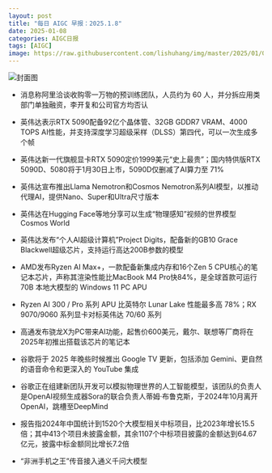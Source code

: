 ```yaml
---
layout: post
title: "每日 AIGC 早报：2025.1.8"
date: 2025-01-08
categories: AIGC日报
tags: [AIGC]
image: https://raw.githubusercontent.com/lishuhang/img/master/2025/01/0108-d.jpg
---
```


![封面图](https://raw.githubusercontent.com/lishuhang/img/master/2025/01/0108-d.jpg)

  - 消息称阿里洽谈收购零一万物的预训练团队，人员约为 60 人，并分拆应用类部门单独融资，李开复和公司官方均否认

  - 英伟达表示RTX 5090配备92亿个晶体管、32GB GDDR7 VRAM、4000 TOPS AI性能，并支持深度学习超级采样（DLSS）第四代，可以一次生成多个帧

  - 英伟达新一代旗舰显卡RTX 5090定价1999美元“史上最贵”；国内特供版RTX 5090D、5080将于1月30日上市，5090D仅删减了AI算力至 71%

  - 英伟达宣布推出Llama Nemotron和Cosmos Nemotron系列AI模型，以推动代理AI，提供Nano、Super和Ultra尺寸版本

  - 英伟达在Hugging Face等地分享可以生成“物理感知”视频的世界模型Cosmos World

  - 英伟达发布“个人AI超级计算机”Project Digits，配备新的GB10 Grace Blackwell超级芯片，支持运行高达200B参数的模型

  - AMD发布Ryzen AI Max+，一款配备新集成内存和16个Zen 5 CPU核心的笔记本芯片，声称其渲染性能比MacBook M4 Pro快84%，是全球首款可运行 70B 本地大模型的 Windows 11 PC APU

  - Ryzen AI 300 / Pro 系列 APU 比英特尔 Lunar Lake 性能最多高 78%；RX 9070/9060 系列显卡对标英伟达 70/60 系列

  - 高通发布骁龙X为PC带来AI功能，起售价600美元，戴尔、联想等厂商将在2025年初推出搭载该芯片的笔记本

  - 谷歌将于 2025 年晚些时候推出 Google TV 更新，包括添加 Gemini、更自然的语音命令和更深入的 YouTube 集成

  - 谷歌正在组建新团队开发可以模拟物理世界的人工智能模型，该团队的负责人是OpenAI视频生成器Sora的联合负责人蒂姆·布鲁克斯，于2024年10月离开OpenAI，跳槽至DeepMind

  - 报告指2024年中国统计到1520个大模型相关中标项目，比2023年增长15.5倍；其中413个项目未披露金额，其余1107个中标项目披露的金额达到64.67亿元，披露中标金额同比增长7.2倍

  - “非洲手机之王”传音接入通义千问大模型